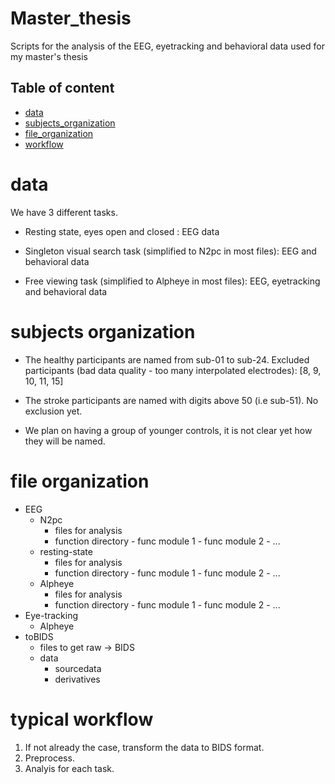 # Master_thesis
Scripts for the analysis of the EEG, eyetracking and behavioral data used for my master's thesis

## Table of content 

- [data](#data)
- [subjects_organization](#subject-organization)
- [file_organization](#file-organization)
- [workflow](#typical-workflow)

# data

We have 3 different tasks.

-  Resting state, eyes open and closed : EEG data

- Singleton visual search task (simplified to N2pc in most files): EEG and behavioral data

- Free viewing task (simplified to Alpheye in most files): EEG, eyetracking and behavioral data

# subjects organization

- The healthy participants are named from sub-01 to sub-24. Excluded participants (bad data quality - too many interpolated electrodes): [8, 9, 10, 11, 15]

- The stroke participants are named with digits above 50 (i.e sub-51). No exclusion yet. 

- We plan on having a group of younger controls, it is not clear yet how they will be named. 

# file organization 

- EEG 
    - N2pc
        - files for analysis
        - function directory
              - func module 1
              - func module 2
              - ...
    - resting-state
        - files for analysis
        - function directory
              - func module 1
              - func module 2
              - ...
    - Alpheye
        - files for analysis
        - function directory
              - func module 1
              - func module 2
              - ...
- Eye-tracking
    - Alpheye
- toBIDS
    - files to get raw -> BIDS
    - data
        - sourcedata
        - derivatives

# typical workflow

1. If not already the case, transform the data to BIDS format. 
2. Preprocess.
3. Analyis for each task.


